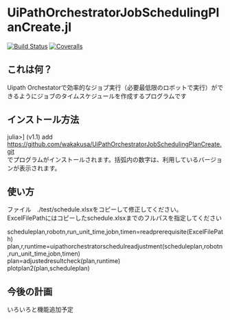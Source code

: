 # UiPathOrchestratorJobSchedulingPlanCreate.jl

[![Build Status](https://travis-ci.org/wakakusa/UiPathOrchestratorJobSchedulingPlanCreate.jl.svg?branch=master)](https://travis-ci.org/wakakusa/UiPathOrchestratorJobSchedulingPlanCreate.jl)
[![Coveralls](https://coveralls.io/repos/github/wakakusa/UiPathOrchestratorJobSchedulingPlanCreate.jl/badge.svg?branch=master)](https://coveralls.io/github/wakakusa/UiPathOrchestratorJobSchedulingPlanCreate.jl)

## これは何？
Uipath Orchestatorで効率的なジョブ実行（必要最低限のロボットで実行）ができるようにジョブのタイムスケジュールを作成するプログラムです

## インストール方法
julia>]
(v1.1) add https://github.com/wakakusa/UiPathOrchestratorJobSchedulingPlanCreate.git  
でプログラムがインストールされます。括弧内の数字は、利用しているバージョンが表示されます。

## 使い方
ファイル　./test/schedule.xlsxをコピーして修正してください。  
ExcelFilePathにはコピーしたschedule.xlsxまでのフルパスを指定してください

scheduleplan,robotn,run_unit_time,jobn,timen=readprerequisite(ExcelFilePath)  
plan,r,runtime=uipathorchestratorschedulreadjustment(scheduleplan,robotn,run_unit_time,jobn,timen)  
plan=adjustedresultcheck(plan,runtime)  
plotplan2(plan,scheduleplan)  

## 今後の計画
いろいろと機能追加予定
